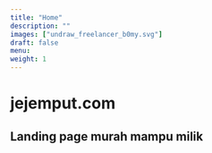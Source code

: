 ```yaml
---
title: "Home"
description: ""
images: ["undraw_freelancer_b0my.svg"]
draft: false
menu: 
weight: 1
---
```


# jejemput.com
## Landing page murah mampu milik